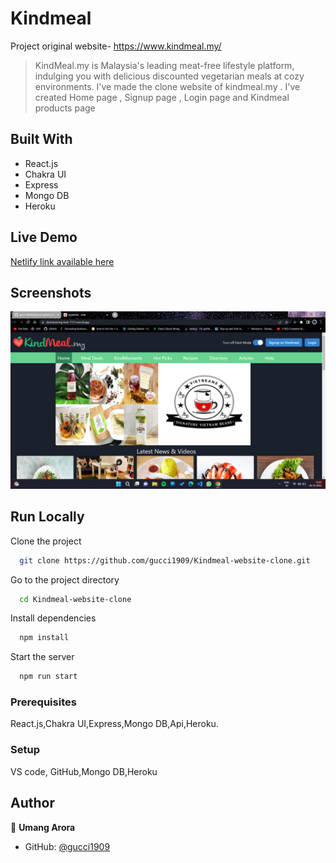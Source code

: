 # Kindmeal

Project original website- https://www.kindmeal.my/
> KindMeal.my is Malaysia's leading meat-free lifestyle platform, indulging you with delicious discounted vegetarian meals at cozy environments. I've made the clone website of kindmeal.my . I've created Home page , Signup page , Login page and Kindmeal products page

## Built With

- React.js
- Chakra UI
- Express
- Mongo DB
- Heroku

## Live Demo 

[Netlify link available here](https://isnt-gucci1909-awesome.netlify.app/)

## Screenshots

![App Screenshot](./images/kindmeal.png)

## Run Locally

Clone the project

```bash
  git clone https://github.com/gucci1909/Kindmeal-website-clone.git
```

Go to the project directory

```bash
  cd Kindmeal-website-clone
```

Install dependencies

```bash
  npm install
```

Start the server

```bash
  npm run start
```



### Prerequisites
React.js,Chakra UI,Express,Mongo DB,Api,Heroku.

### Setup
VS code,
GitHub,Mongo DB,Heroku





## Author

👤 **Umang Arora**

- GitHub: [@gucci1909](https://github.com/gucci1909)
